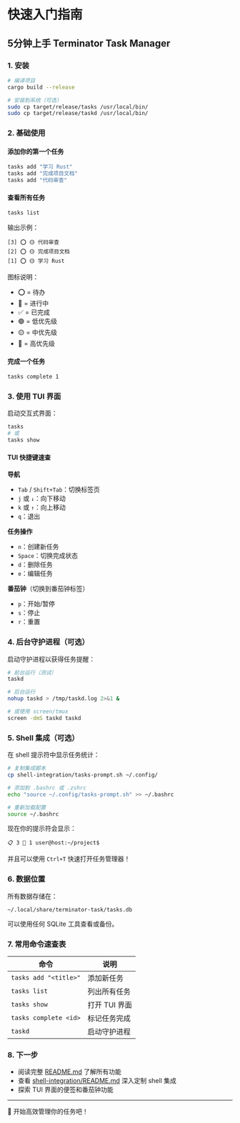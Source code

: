 # 快速入门指南

## 5分钟上手 Terminator Task Manager

### 1. 安装

```bash
# 编译项目
cargo build --release

# 安装到系统（可选）
sudo cp target/release/tasks /usr/local/bin/
sudo cp target/release/taskd /usr/local/bin/
```

### 2. 基础使用

#### 添加你的第一个任务
```bash
tasks add "学习 Rust"
tasks add "完成项目文档"
tasks add "代码审查"
```

#### 查看所有任务
```bash
tasks list
```

输出示例：
```
[3] ⭕ 🟡 代码审查
[2] ⭕ 🟡 完成项目文档
[1] ⭕ 🟡 学习 Rust
```

图标说明：
- ⭕ = 待办
- 🔄 = 进行中
- ✅ = 已完成
- 🟢 = 低优先级
- 🟡 = 中优先级
- 🔴 = 高优先级

#### 完成一个任务
```bash
tasks complete 1
```

### 3. 使用 TUI 界面

启动交互式界面：
```bash
tasks
# 或
tasks show
```

#### TUI 快捷键速查

**导航**
- `Tab` / `Shift+Tab`：切换标签页
- `j` 或 `↓`：向下移动
- `k` 或 `↑`：向上移动
- `q`：退出

**任务操作**
- `n`：创建新任务
- `Space`：切换完成状态
- `d`：删除任务
- `e`：编辑任务

**番茄钟**（切换到番茄钟标签）
- `p`：开始/暂停
- `s`：停止
- `r`：重置

### 4. 后台守护进程（可选）

启动守护进程以获得任务提醒：

```bash
# 前台运行（测试）
taskd

# 后台运行
nohup taskd > /tmp/taskd.log 2>&1 &

# 或使用 screen/tmux
screen -dmS taskd taskd
```

### 5. Shell 集成（可选）

在 shell 提示符中显示任务统计：

```bash
# 复制集成脚本
cp shell-integration/tasks-prompt.sh ~/.config/

# 添加到 .bashrc 或 .zshrc
echo "source ~/.config/tasks-prompt.sh" >> ~/.bashrc

# 重新加载配置
source ~/.bashrc
```

现在你的提示符会显示：
```
📋 3 🔴 1 user@host:~/project$
```

并且可以使用 `Ctrl+T` 快速打开任务管理器！

### 6. 数据位置

所有数据存储在：
```
~/.local/share/terminator-task/tasks.db
```

可以使用任何 SQLite 工具查看或备份。

### 7. 常用命令速查表

| 命令 | 说明 |
|------|------|
| `tasks add "<title>"` | 添加新任务 |
| `tasks list` | 列出所有任务 |
| `tasks show` | 打开 TUI 界面 |
| `tasks complete <id>` | 标记任务完成 |
| `taskd` | 启动守护进程 |

### 8. 下一步

- 阅读完整 [README.md](README.md) 了解所有功能
- 查看 [shell-integration/README.md](shell-integration/README.md) 深入定制 shell 集成
- 探索 TUI 界面的便签和番茄钟功能

---

🎉 开始高效管理你的任务吧！
